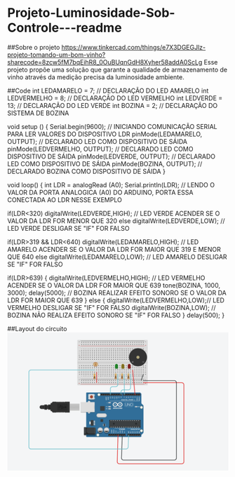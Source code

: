 # Projeto-Luminosidade-Sob-Controle---readme

##Sobre o projeto
https://www.tinkercad.com/things/e7X3DGEGJlz-projeto-tomando-um-bom-vinho?sharecode=8zcw5fM7bqEihR8_0OuBUqnGdH8Xyher58addA0ScLg
Esse projeto propõe uma solução que garante a qualidade de armazenamento de vinho através da medição precisa da luminosidade ambiente. 

##Code
int LEDAMARELO = 7;  // DECLARAÇÃO DO LED AMARELO
int LEDVERMELHO = 8; // DECLARAÇÃO DO LED VERMELHO
int LEDVERDE = 13;   // DECLARAÇÃO DO LED VERDE
int BOZINA = 2;      // DECLARAÇÃO DO SISTEMA DE BOZINA

void setup () {
Serial.begin(9600); // INICIANDO COMUNICAÇÃO SERIAL PARA LER VALORES DO DISPOSITIVO LDR
pinMode(LEDAMARELO, OUTPUT);  // DECLARADO LED COMO DISPOSITIVO DE SÁIDA
pinMode(LEDVERMELHO, OUTPUT); // DECLARADO LED COMO DISPOSITIVO DE SÁIDA 
pinMode(LEDVERDE, OUTPUT);    // DECLARADO LED COMO DISPOSITIVO DE SÁIDA 
pinMode(BOZINA, OUTPUT);      // DECLARADO BOZINA COMO DISPOSITIVO DE SÁIDA
}

void loop() {
int LDR = analogRead (A0);
Serial.println(LDR); // LENDO O VALOR DA PORTA ANALOGICA (A0) DO ARDUINO, PORTA ESSA CONECTADA AO LDR NESSE EXEMPLO

if(LDR<320)
  digitalWrite(LEDVERDE,HIGH); // LED VERDE ACENDER SE O VALOR DA LDR FOR MENOR QUE 320
else
  digitalWrite(LEDVERDE,LOW); // LED VERDE DESLIGAR SE "IF" FOR FALSO
    
if(LDR>319 && LDR<640)
  digitalWrite(LEDAMARELO,HIGH); // LED AMARELO ACENDER SE O VALOR DA LDR FOR MAIOR QUE 319 E MENOR QUE 640 
else
  digitalWrite(LEDAMARELO,LOW); // LED AMARELO DESLIGAR SE "IF" FOR FALSO
    
if(LDR>639)
{
  digitalWrite(LEDVERMELHO,HIGH);          // LED VERMELHO ACENDER SE O VALOR DA LDR FOR MAIOR QUE 639
  tone(BOZINA, 1000, 3000); delay(5000);  //  BOZINA REALIZAR EFEITO SONORO SE O VALOR DA LDR FOR MAIOR QUE 639 
}
else
{
  digitalWrite(LEDVERMELHO,LOW);// LED VERMELHO DESLIGAR SE "IF" FOR FALSO
  digitalWrite(BOZINA,LOW);    // BOZINA NÃO REALIZA EFEITO SONORO SE "IF" FOR FALSO
} 
delay(500);
}

##Layout do circuito
![Layout do circuito](https://github.com/MarcelloFMoreira/Projeto-Luminosidade-Sob-Controle---readme/blob/main/Simulador%20de%20circuito%20.png)
